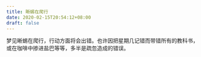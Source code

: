 ```yaml
---
title: 晰蜴在爬行
date: 2020-02-15T20:54:12+08:00
draft: false
---
```


梦见晰蜴在爬行，行动方面将会出错。也许因把星期几记错而带错所有的教科书，或在咖啡中掺进盐巴等等，多半是疏忽造成的错误。